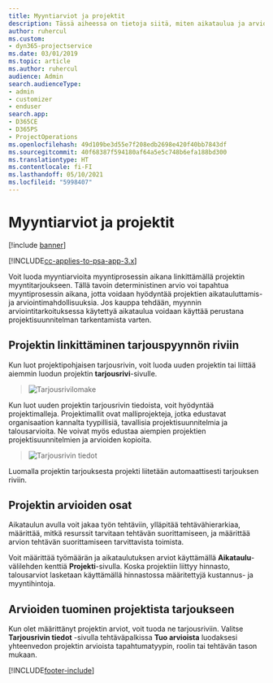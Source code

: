 ```yaml
---
title: Myyntiarviot ja projektit
description: Tässä aiheessa on tietoja siitä, miten aikataulua ja arvioita voidaan hyödyntää myyntiprosessissa.
author: ruhercul
ms.custom:
- dyn365-projectservice
ms.date: 03/01/2019
ms.topic: article
ms.author: ruhercul
audience: Admin
search.audienceType:
- admin
- customizer
- enduser
search.app:
- D365CE
- D365PS
- ProjectOperations
ms.openlocfilehash: 49d109be3d55e7f208edb2698e420f40bb7843df
ms.sourcegitcommit: 40f68387f594180af64a5e5c748b6efa188bd300
ms.translationtype: HT
ms.contentlocale: fi-FI
ms.lasthandoff: 05/10/2021
ms.locfileid: "5998407"
---
```

# <a name="sales-estimates-and-projects"></a>Myyntiarviot ja projektit

[!include [banner](../includes/psa-now-project-operations.md)]

[!INCLUDE[cc-applies-to-psa-app-3.x](../includes/cc-applies-to-psa-app-3x.md)]

Voit luoda myyntiarvioita myyntiprosessin aikana linkittämällä projektin myyntitarjoukseen. Tällä tavoin deterministinen arvio voi tapahtua myyntiprosessin aikana, jotta voidaan hyödyntää projektien aikatauluttamis- ja arviointimahdollisuuksia. Jos kauppa tehdään, myynnin arviointitarkoituksessa käytettyä aikataulua voidaan käyttää perustana projektisuunnitelman tarkentamista varten.

## <a name="linking-a-project-to-a-quote-line"></a>Projektin linkittäminen tarjouspyynnön riviin

Kun luot projektipohjaisen tarjousrivin, voit luoda uuden projektin tai liittää aiemmin luodun projektin **tarjousrivi**-sivulle. 

> ![Tarjousrivilomake](media/project-8.png)
 
Kun luot uuden projektin tarjousrivin tiedoista, voit hyödyntää projektimalleja. Projektimallit ovat malliprojekteja, jotka edustavat organisaation kannalta tyypillisiä, tavallisia projektisuunnitelmia ja talousarvioita. Ne voivat myös edustaa aiempien projektien projektisuunnitelmien ja arvioiden kopioita.

> ![Tarjousrivin tiedot](media/project-9.png)
  
Luomalla projektin tarjouksesta projekti liitetään automaattisesti tarjouksen riviin.

## <a name="components-of-estimates-in-a-project"></a>Projektin arvioiden osat

Aikataulun avulla voit jakaa työn tehtäviin, ylläpitää tehtävähierarkiaa, määrittää, mitkä resurssit tarvitaan tehtävän suorittamiseen, ja määrittää arvion tehtävän suorittamiseen tarvittavista toimista.

Voit määrittää työmäärän ja aikataulutuksen arviot käyttämällä **Aikataulu**-välilehden kenttiä **Projekti**-sivulla. Koska projektiin liittyy hinnasto, talousarviot lasketaan käyttämällä hinnastossa määritettyjä kustannus- ja myyntihintoja.

## <a name="importing-estimates-from-a-project-into-a-quote"></a>Arvioiden tuominen projektista tarjoukseen

Kun olet määrittänyt projektin arviot, voit tuoda ne tarjousriviin. Valitse **Tarjousrivin tiedot** -sivulla tehtäväpalkissa **Tuo arvioista** luodaksesi yhteenvedon projektin arvioista tapahtumatyypin, roolin tai tehtävän tason mukaan.


[!INCLUDE[footer-include](../includes/footer-banner.md)]